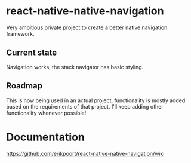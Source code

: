 # react-native-native-navigation
Very ambitious private project to create a better native navigation framework.

## Current state
Navigation works, the stack navigator has basic styling.

## Roadmap
This is now being used in an actual project, functionality is mostly added based on the requirements of that project.
I'll keep adding other functionality whenever possible!

# Documentation
https://github.com/erikpoort/react-native-native-navigation/wiki
